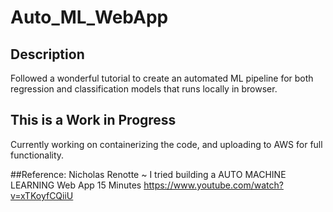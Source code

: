 # Auto_ML_WebApp
## Description
Followed a wonderful tutorial to create an automated ML pipeline for both regression and classification models that runs locally in browser.

## This is a Work in Progress
Currently working on containerizing the code, and uploading to AWS for full functionality.

##Reference:
Nicholas Renotte ~ I tried building a AUTO MACHINE LEARNING Web App 15 Minutes
https://www.youtube.com/watch?v=xTKoyfCQiiU
